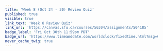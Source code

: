 ```yaml
---
title: 'Week 8 (Oct 24 - 30) Review Quiz'
published: true
visible: true
link_text: 'Week 8 Review Quiz'
link_url: 'https://canvas.sfu.ca/courses/56304/assignments/504185'
badge_label: 'Fri Oct 30th 11:59pm PDT'
badge_url: 'https://www.timeanddate.com/worldclock/fixedtime.html?msg=CMPT-363+Week+8+Review+Quiz+Due+Date&iso=20201030T235900'
never_cache_twig: true
---
```

